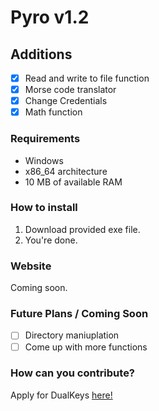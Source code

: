 # Pyro v1.2

## Additions
- [x] Read and write to file function
- [x] Morse code translator
- [x] Change Credentials
- [x] Math function

### Requirements
- Windows
- x86_64 architecture
- 10 MB of available RAM

### How to install
1. Download provided exe file.
2. You're done.

### Website
Coming soon.

### Future Plans / Coming Soon
- [ ] Directory maniuplation
- [ ] Come up with more functions

### How can you contribute?
Apply for DualKeys [here!](https://dualkeys.ml/apply)